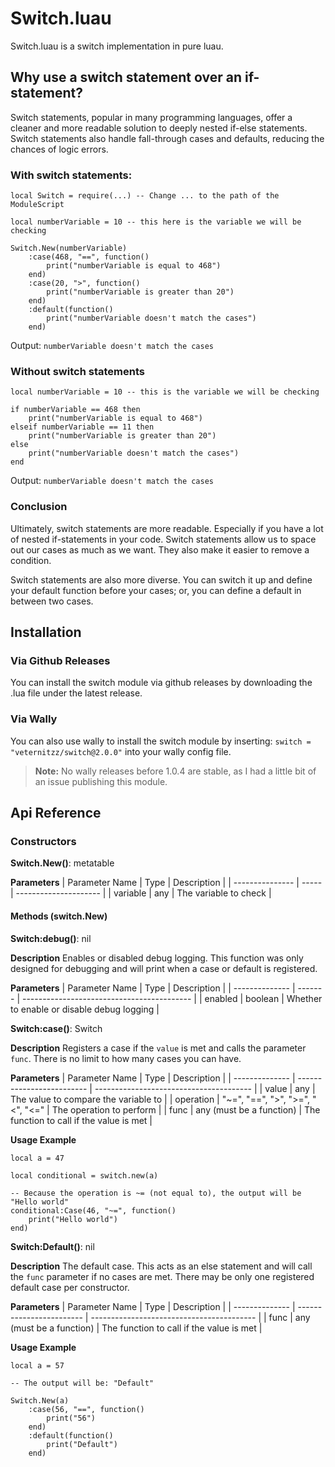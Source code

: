 # Switch.luau
Switch.luau is a switch implementation in pure luau.

## Why use a switch statement over an if-statement?
Switch statements, popular in many programming languages, offer a cleaner and more readable solution to deeply nested if-else statements. Switch statements also handle fall-through cases and defaults, reducing the chances of logic errors. 

### With switch statements:
```luau
local Switch = require(...) -- Change ... to the path of the ModuleScript

local numberVariable = 10 -- this here is the variable we will be checking

Switch.New(numberVariable)
    :case(468, "==", function()
        print("numberVariable is equal to 468")
    end)
    :case(20, ">", function()
        print("numberVariable is greater than 20")
    end)
    :default(function()
        print("numberVariable doesn't match the cases")
    end)
```
Output: ``numberVariable doesn't match the cases``

### Without switch statements
```luau
local numberVariable = 10 -- this is the variable we will be checking

if numberVariable == 468 then
    print("numberVariable is equal to 468")
elseif numberVariable == 11 then
    print("numberVariable is greater than 20")
else
    print("numberVariable doesn't match the cases")
end
```
Output: ``numberVariable doesn't match the cases``

### Conclusion
Ultimately, switch statements are more readable. Especially if you have a lot of nested if-statements in your code. Switch statements allow us to space out our cases as much as we want. They also make it easier to remove a condition.

Switch statements are also more diverse. You can switch it up and define your default function before your cases; or, you can define a default in between two cases.

## Installation

### Via Github Releases
You can install the switch module via github releases by downloading the .lua file under the latest release.
### Via Wally
You can also use wally to install the switch module by inserting: ``switch = "veternitzz/switch@2.0.0"`` into your wally config file.
> **Note:** No wally releases before 1.0.4 are stable, as I had a little bit of an issue publishing this module.
## Api Reference
### Constructors
**__Switch.New()__**: metatable

**Parameters**
| Parameter Name  | Type  | Description           |
| --------------- | ----- | --------------------- |
| variable        | any   | The variable to check |

#### Methods (switch.New)
**__Switch:debug()__**: nil

**Description**
Enables or disabled debug logging. This function was only designed for debugging and will print when a case or default is registered.

**Parameters**
| Parameter Name | Type    | Description                                |
| -------------- | ------- | ------------------------------------------ |
| enabled        | boolean | Whether to enable or disable debug logging |

**__Switch:case()__**: Switch

**Description**
Registers a case if the ``value`` is met and calls the parameter ``func``. There is no limit to how many cases you can have.

**Parameters**
| Parameter Name | Type                      | Description                              |
| -------------- | ------------------------- | ---------------------------------------  |
| value          | any                       | The value to compare the variable to     |
| operation      | "~=", "==", ">", ">=", "<", "<=" | The operation to perform                 |
| func           | any (must be a function)  | The function to call if the value is met |

**Usage Example**
```luau
local a = 47

local conditional = switch.new(a)

-- Because the operation is ~= (not equal to), the output will be "Hello world"
conditional:Case(46, "~=", function()
    print("Hello world")
end)
```
**__Switch:Default()__**: nil

**Description**
The default case. This acts as an else statement and will call the ``func`` parameter if no cases are met. There may be only one registered default case per constructor.

**Parameters**
| Parameter Name | Type                     | Description                               |
| -------------- | ------------------------ | ----------------------------------------- |
| func           | any (must be a function) | The function to call if the value is met  |

**Usage Example**
```luau
local a = 57

-- The output will be: "Default"

Switch.New(a)
    :case(56, "==", function()
        print("56")
    end)
    :default(function()
        print("Default")
    end)
```
